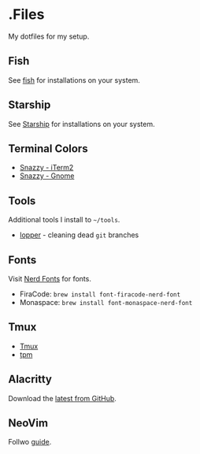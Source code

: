 # .Files

My dotfiles for my setup.

## Fish

See [fish](https://fishshell.com/) for installations on your system.

## Starship

See [Starship](https://starship.rs/guide/#%F0%9F%9A%80-installation) for installations on your system.

## Terminal Colors

* [Snazzy - iTerm2](https://github.com/sindresorhus/iterm2-snazzy)
* [Snazzy - Gnome](https://github.com/LukasKalbertodt/gnome-snazzy)

## Tools

Additional tools I install to `~/tools`.

* [lopper](https://github.com/Piszmog/lopper) - cleaning dead `git` branches

## Fonts

Visit [Nerd Fonts](https://github.com/ryanoasis/nerd-fonts) for fonts.

* FiraCode: `brew install font-firacode-nerd-font`
* Monaspace: `brew install font-monaspace-nerd-font`

## Tmux

* [Tmux](https://github.com/tmux/tmux/wiki/Installing)
* [tpm](https://github.com/tmux-plugins/tpm)

## Alacritty

Download the [latest from GitHub](https://github.com/alacritty/alacritty/releases).

## NeoVim

Follwo [guide](https://github.com/neovim/neovim).
